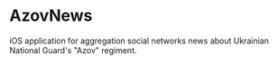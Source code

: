 # AzovNews

iOS application for aggregation social networks news about Ukrainian National Guard's "Azov" regiment.
